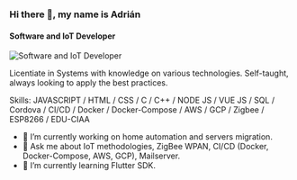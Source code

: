 ### Hi there 👋, my name is Adrián
#### Software and IoT Developer
![Software and IoT Developer](https://www.techarcis.com/wp-content/uploads/2017/03/inner_banner0a-1.jpg)

Licentiate in Systems with knowledge on various technologies. Self-taught, always looking to apply the best practices.

Skills: JAVASCRIPT / HTML / CSS / C / C++ / NODE JS / VUE JS / SQL / Cordova / CI/CD / Docker / Docker-Compose / AWS / GCP / Zigbee / ESP8266 / EDU-CIAA

- 🔭 I’m currently working on home automation and servers migration.
- 💬 Ask me about IoT methodologies, ZigBee WPAN, CI/CD (Docker, Docker-Compose, AWS, GCP), Mailserver.
- 🌱 I’m currently learning Flutter SDK.


<!--
**Adrian-Perez-IoT/Adrian-Perez-IoT** is a ✨ _special_ ✨ repository because its `README.md` (this file) appears on your GitHub profile.

Here are some ideas to get you started:

- 🔭 I’m currently working on ...
- 🌱 I’m currently learning ...
- 👯 I’m looking to collaborate on ...
- 🤔 I’m looking for help with ...
- 💬 Ask me about ...
- 📫 How to reach me: ...
- 😄 Pronouns: ...
- ⚡ Fun fact: ...
-->

